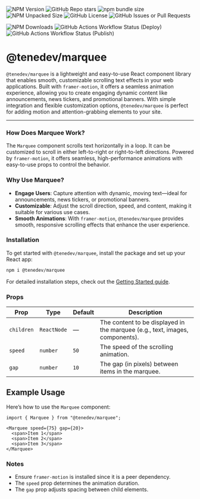 ![NPM Version](https://img.shields.io/npm/v/%40tene%2Fmarquee)
![GitHub Repo stars](https://img.shields.io/github/stars/TenEplaysOfficial/marquee)
![npm bundle size](https://img.shields.io/bundlephobia/min/%40tene%2Fmarquee)
![NPM Unpacked Size](https://img.shields.io/npm/unpacked-size/%40tene%2Fmarquee)
![GitHub License](https://img.shields.io/github/license/TenEplaysOfficial/marquee)
![GitHub Issues or Pull Requests](https://img.shields.io/github/issues/TenEplaysOfficial/marquee)
<!-- ![GitHub Sponsors](https://img.shields.io/github/sponsors/TenEplaysOfficial) -->
![NPM Downloads](https://img.shields.io/npm/dm/%40tene%2Fmarquee)
![GitHub Actions Workflow Status (Deploy)](https://img.shields.io/github/actions/workflow/status/TenEplaysOfficial/marquee/deploy)
![GitHub Actions Workflow Status (Publish)](https://img.shields.io/github/actions/workflow/status/TenEplaysOfficial/marquee/publish)



# @tenedev/marquee

`@tenedev/marquee` is a lightweight and easy-to-use React component library that enables smooth, customizable scrolling text effects in your web applications. Built with `framer-motion`, it offers a seamless animation experience, allowing you to create engaging dynamic content like announcements, news tickers, and promotional banners. With simple integration and flexible customization options, `@tenedev/marquee` is perfect for adding motion and attention-grabbing elements to your site.

---

### How Does Marquee Work?
The `Marquee` component scrolls text horizontally in a loop. It can be customized to scroll in either left-to-right or right-to-left directions. Powered by `framer-motion`, it offers seamless, high-performance animations with easy-to-use props to control the behavior.

### Why Use Marquee?

- **Engage Users**: Capture attention with dynamic, moving text—ideal for announcements, news tickers, or promotional banners.
- **Customizable**: Adjust the scroll direction, speed, and content, making it suitable for various use cases.
- **Smooth Animations**: With `framer-motion`, `@tenedev/marquee` provides smooth, responsive scrolling effects that enhance the user experience.

### Installation

To get started with `@tenedev/marquee`, install the package and set up your React app:

```bash
npm i @tenedev/marquee
```

For detailed installation steps, check out the [Getting Started guide](/getting-started).


### Props

| Prop       | Type        | Default | Description                                                                  |
| ---------- | ----------- | ------- | ---------------------------------------------------------------------------- |
| `children` | `ReactNode` | —       | The content to be displayed in the marquee (e.g., text, images, components). |
| `speed`    | `number`    | `50`    | The speed of the scrolling animation.                                        |
| `gap`      | `number`    | `10`    | The gap (in pixels) between items in the marquee.                            |



## Example Usage

Here’s how to use the `Marquee` component:

```tsx
import { Marquee } from "@tenedev/marquee";

<Marquee speed={75} gap={20}>
  <span>Item 1</span>
  <span>Item 2</span>
  <span>Item 3</span>
</Marquee>
```

### Notes

- Ensure `framer-motion` is installed since it is a peer dependency.
- The `speed` prop determines the animation duration.
- The `gap` prop adjusts spacing between child elements.

